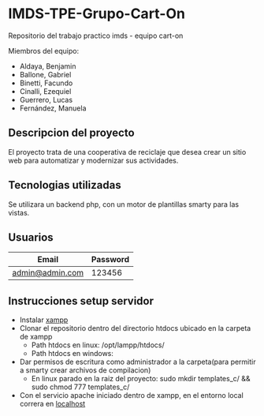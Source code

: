 # IMDS-TPE-Grupo-Cart-On

Repositorio del trabajo practico imds - equipo cart-on

Miembros del equipo:

- Aldaya, Benjamin
- Ballone, Gabriel
- Binetti, Facundo
- Cinalli, Ezequiel
- Guerrero, Lucas
- Fernández, Manuela

## Descripcion del proyecto

El proyecto trata de una cooperativa de reciclaje que desea crear un sitio web para automatizar y modernizar sus actividades.

## Tecnologias utilizadas

Se utilizara un backend php, con un motor de plantillas smarty para las vistas.

## Usuarios

| Email           | Password |
| --------------- | -------- |
| admin@admin.com | 123456   |

## Instrucciones setup servidor

- Instalar [xampp](https://www.apachefriends.org/es/download.html)
- Clonar el repositorio dentro del directorio htdocs ubicado en la carpeta de xampp
  - Path htdocs en linux: /opt/lampp/htdocs/
  - Path htdocs en windows:
- Dar permisos de escritura como administrador a la carpeta(para permitir a smarty crear archivos de compilacion)
  - En linux parado en la raiz del proyecto: sudo mkdir templates_c/ && sudo chmod 777 templates_c/
- Con el servicio apache iniciado dentro de xampp, en el entorno local correra en [localhost](http://localhost/IMDS-TPE-Grupo-Cart-On/)
